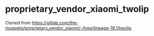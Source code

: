 # proprietary_vendor_xiaomi_twolip

Cloned from https://gitlab.com/the-muppets/proprietary_vendor_xiaomi/-/tree/lineage-18.1/twolip
